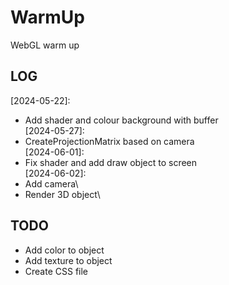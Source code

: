 # WarmUp
WebGL warm up

## LOG
[2024-05-22]: 
  * Add shader and colour background with buffer\
[2024-05-27]:
  * CreateProjectionMatrix based on camera\
[2024-06-01]:
  * Fix shader and add draw object to screen\
[2024-06-02]:
  * Add camera\
  * Render 3D object\

## TODO
* Add color to object
* Add texture to object
* Create CSS file
